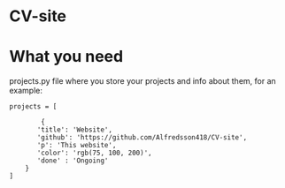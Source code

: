 # CV-site

# What you need
projects.py file where you store your projects and info about them, for an example:
```
projects = [

		{
	   'title': 'Website',
       'github': 'https://github.com/Alfredsson418/CV-site',
	   'p': 'This website',
	   'color': 'rgb(75, 100, 200)',
	   'done' : 'Ongoing'
	}
]
```
